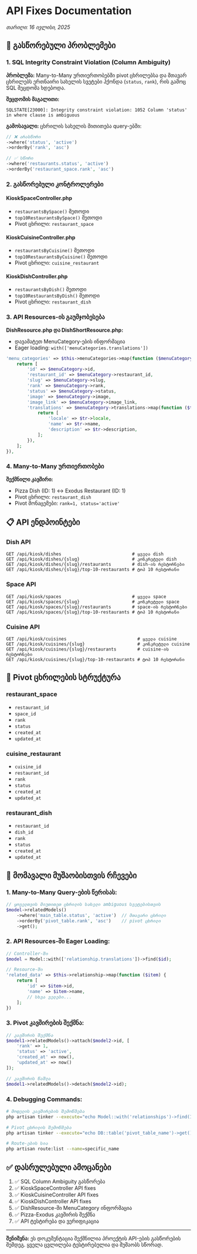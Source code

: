 # API Fixes Documentation
*თარიღი: 16 ივლისი, 2025*

## 🔧 გასწორებული პრობლემები

### 1. SQL Integrity Constraint Violation (Column Ambiguity)

**პრობლემა:** 
Many-to-Many ურთიერთობებში pivot ცხრილებსა და მთავარ ცხრილებს ერთნაირი სახელის სვეტები ჰქონდა (`status`, `rank`), რის გამოც SQL შეცდომა ხდებოდა.

**შეცდომის მაგალითი:**
```
SQLSTATE[23000]: Integrity constraint violation: 1052 Column 'status' in where clause is ambiguous
```

**გამოსავალი:**
ცხრილის სახელის მითითება query-ებში:

```php
// ❌ არასწორი
->where('status', 'active')
->orderBy('rank', 'asc')

// ✅ სწორი
->where('restaurants.status', 'active')
->orderBy('restaurant_space.rank', 'asc')
```

### 2. გასწორებული კონტროლერები

#### KioskSpaceController.php
- `restaurantsBySpace()` მეთოდი
- `top10RestaurantsBySpace()` მეთოდი
- Pivot ცხრილი: `restaurant_space`

#### KioskCuisineController.php  
- `restaurantsByCuisine()` მეთოდი
- `top10RestaurantsByCuisine()` მეთოდი
- Pivot ცხრილი: `cuisine_restaurant`

#### KioskDishController.php
- `restaurantsByDish()` მეთოდი
- `top10RestaurantsByDish()` მეთოდი
- Pivot ცხრილი: `restaurant_dish`

### 3. API Resources-ის გაუმჯობესება

**DishResource.php და DishShortResource.php:**
- დავამატეთ MenuCategory-ების ინფორმაცია
- Eager loading: `with(['menuCategories.translations'])`

```php
'menu_categories' => $this->menuCategories->map(function ($menuCategory) {
    return [
        'id' => $menuCategory->id,
        'restaurant_id' => $menuCategory->restaurant_id,
        'slug' => $menuCategory->slug,
        'rank' => $menuCategory->rank,
        'status' => $menuCategory->status,
        'image' => $menuCategory->image,
        'image_link' => $menuCategory->image_link,
        'translations' => $menuCategory->translations->map(function ($tr) {
            return [
                'locale' => $tr->locale,
                'name' => $tr->name,
                'description' => $tr->description,
            ];
        }),
    ];
}),
```

### 4. Many-to-Many ურთიერთობები

**შექმნილი კავშირი:**
- Pizza Dish (ID: 1) ↔ Exodus Restaurant (ID: 1)
- Pivot ცხრილი: `restaurant_dish`
- Pivot მონაცემები: `rank=1, status='active'`

## 📋 API ენდპოინტები

### Dish API
```
GET /api/kiosk/dishes                           # ყველა dish
GET /api/kiosk/dishes/{slug}                    # კონკრეტული dish
GET /api/kiosk/dishes/{slug}/restaurants        # dish-ის რესტორნები
GET /api/kiosk/dishes/{slug}/top-10-restaurants # ტოპ 10 რესტორანი
```

### Space API
```
GET /api/kiosk/spaces                           # ყველა space
GET /api/kiosk/spaces/{slug}                    # კონკრეტული space
GET /api/kiosk/spaces/{slug}/restaurants        # space-ის რესტორნები
GET /api/kiosk/spaces/{slug}/top-10-restaurants # ტოპ 10 რესტორანი
```

### Cuisine API
```
GET /api/kiosk/cuisines                           # ყველა cuisine
GET /api/kiosk/cuisines/{slug}                    # კონკრეტული cuisine
GET /api/kiosk/cuisines/{slug}/restaurants        # cuisine-ის რესტორნები
GET /api/kiosk/cuisines/{slug}/top-10-restaurants # ტოპ 10 რესტორანი
```

## 🔄 Pivot ცხრილების სტრუქტურა

### restaurant_space
- `restaurant_id`
- `space_id`
- `rank`
- `status`
- `created_at`
- `updated_at`

### cuisine_restaurant
- `cuisine_id`
- `restaurant_id`
- `rank`
- `status`
- `created_at`
- `updated_at`

### restaurant_dish
- `restaurant_id`
- `dish_id`
- `rank`
- `status`
- `created_at`
- `updated_at`

## 🚨 მომავალი მუშაობისთვის რჩევები

### 1. Many-to-Many Query-ების წერისას:
```php
// ყოველთვის მიუთითეთ ცხრილის სახელი ambiguous სვეტებისთვის
$model->relatedModels()
    ->where('main_table.status', 'active')  // მთავარი ცხრილი
    ->orderBy('pivot_table.rank', 'asc')    // pivot ცხრილი
    ->get();
```

### 2. API Resources-ში Eager Loading:
```php
// Controller-ში
$model = Model::with(['relationship.translations'])->find($id);

// Resource-ში
'related_data' => $this->relationship->map(function ($item) {
    return [
        'id' => $item->id,
        'name' => $item->name,
        // სხვა ველები...
    ];
})
```

### 3. Pivot კავშირების შექმნა:
```php
// კავშირის შექმნა
$model1->relatedModels()->attach($model2->id, [
    'rank' => 1,
    'status' => 'active',
    'created_at' => now(),
    'updated_at' => now()
]);

// კავშირის წაშლა
$model1->relatedModels()->detach($model2->id);
```

### 4. Debugging Commands:
```bash
# მოდელის კავშირების შემოწმება
php artisan tinker --execute="echo Model::with('relationships')->find(1)->toJson(JSON_PRETTY_PRINT);"

# Pivot ცხრილის შემოწმება
php artisan tinker --execute="echo DB::table('pivot_table_name')->get()->toJson(JSON_PRETTY_PRINT);"

# Route-ების სია
php artisan route:list --name=specific_name
```

## ✅ დასრულებული ამოცანები

1. ✅ SQL Column Ambiguity გასწორება
2. ✅ KioskSpaceController API fixes
3. ✅ KioskCuisineController API fixes  
4. ✅ KioskDishController API fixes
5. ✅ DishResource-ში MenuCategory ინფორმაცია
6. ✅ Pizza-Exodus კავშირის შექმნა
7. ✅ API ტესტირება და ვერიფიკაცია

---

**შენიშვნა:** ეს დოკუმენტაცია შექმნილია პროექტის API-ების გასწორების შემდეგ. ყველა ცვლილება ტესტირებულია და მუშაობს სწორად.
